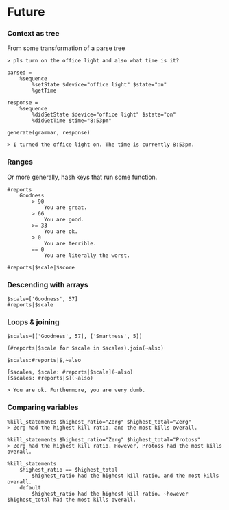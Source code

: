 # Future

### Context as tree

From some transformation of a parse tree

```
> pls turn on the office light and also what time is it?

parsed =
    %sequence
        %setState $device="office light" $state="on"
        %getTime

response =
    %sequence
        %didSetState $device="office light" $state="on"
        %didGetTime $time="8:53pm"

generate(grammar, response)

> I turned the office light on. The time is currently 8:53pm.
```

### Ranges

Or more generally, hash keys that run some function.

```
#reports
    Goodness
        > 90
            You are great.
        > 66
            You are good.
        >= 33
            You are ok.
        > 0
            You are terrible.
        == 0
            You are literally the worst.

#reports|$scale|$score
```

### Descending with arrays

```
$scale=['Goodness', 57]
#reports|$scale
```

### Loops & joining

```
$scales=[['Goodness', 57], ['Smartness', 5]]

(#reports|$scale for $scale in $scales).join(~also)

$scales:#reports|$,~also

[$scales, $scale: #reports|$scale](~also)
[$scales: #reports|$](~also)

> You are ok. Furthermore, you are very dumb.
```

### Comparing variables

```
%kill_statements $highest_ratio="Zerg" $highest_total="Zerg"
> Zerg had the highest kill ratio, and the most kills overall.

%kill_statements $highest_ratio="Zerg" $highest_total="Protoss"
> Zerg had the highest kill ratio. However, Protoss had the most kills overall.
```

```
%kill_statements
    $highest_ratio == $highest_total
        $highest_ratio had the highest kill ratio, and the most kills overall. 
    default
        $highest_ratio had the highest kill ratio. ~however $highest_total had the most kills overall. 
```

